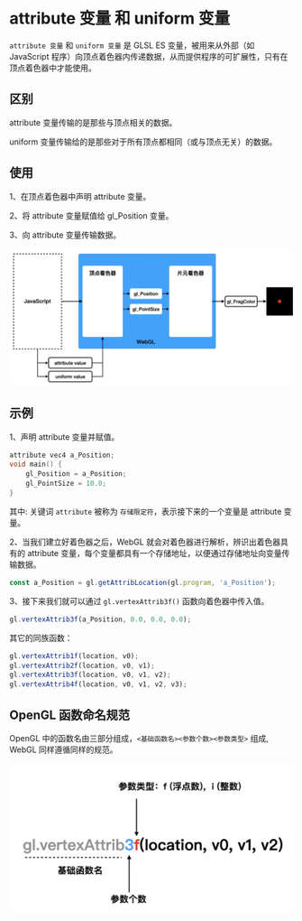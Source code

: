 # attribute 变量 和 uniform 变量

`attribute 变量` 和 `uniform 变量` 是 GLSL ES 变量，被用来从外部（如 JavaScript 程序）向顶点着色器内传递数据，从而提供程序的可扩展性，只有在顶点着色器中才能使用。

## 区别

attribute 变量传输的是那些与顶点相关的数据。

uniform 变量传输给的是那些对于所有顶点都相同（或与顶点无关）的数据。

## 使用

1、在顶点着色器中声明 attribute 变量。

2、将 attribute 变量赋值给 gl_Position 变量。

3、向 attribute 变量传输数据。

<img src="https://github.com/zqiangxu/webgl/blob/main/assets/book/base/lesson5/process.png?raw=true" width="1000px"/>

## 示例

1、声明 attribute 变量并赋值。
```c++
attribute vec4 a_Position;
void main() {
    gl_Position = a_Position;
    gl_PointSize = 10.0;
}    
```

其中: 关键词 `attribute` 被称为 `存储限定符`，表示接下来的一个变量是 attribute 变量。

2、当我们建立好着色器之后，WebGL 就会对着色器进行解析，辨识出着色器具有的 attribute 变量，每个变量都具有一个存储地址，以便通过存储地址向变量传输数据。

```javascript
const a_Position = gl.getAttribLocation(gl.program, 'a_Position');
```

3、接下来我们就可以通过 `gl.vertexAttrib3f()` 函数向着色器中传入值。
```javascript
gl.vertexAttrib3f(a_Position, 0.0, 0.0, 0.0);
```

其它的同族函数：
```javascript
gl.vertexAttrib1f(location, v0);
gl.vertexAttrib2f(location, v0, v1);
gl.vertexAttrib3f(location, v0, v1, v2);
gl.vertexAttrib4f(location, v0, v1, v2, v3);
```

## OpenGL 函数命名规范
OpenGL 中的函数名由三部分组成，`<基础函数名><参数个数><参数类型>` 组成, WebGL 同样遵循同样的规范。

<img src="https://github.com/zqiangxu/webgl/blob/main/assets/book/base/lesson5/func.png?raw=true" width="600px"/>